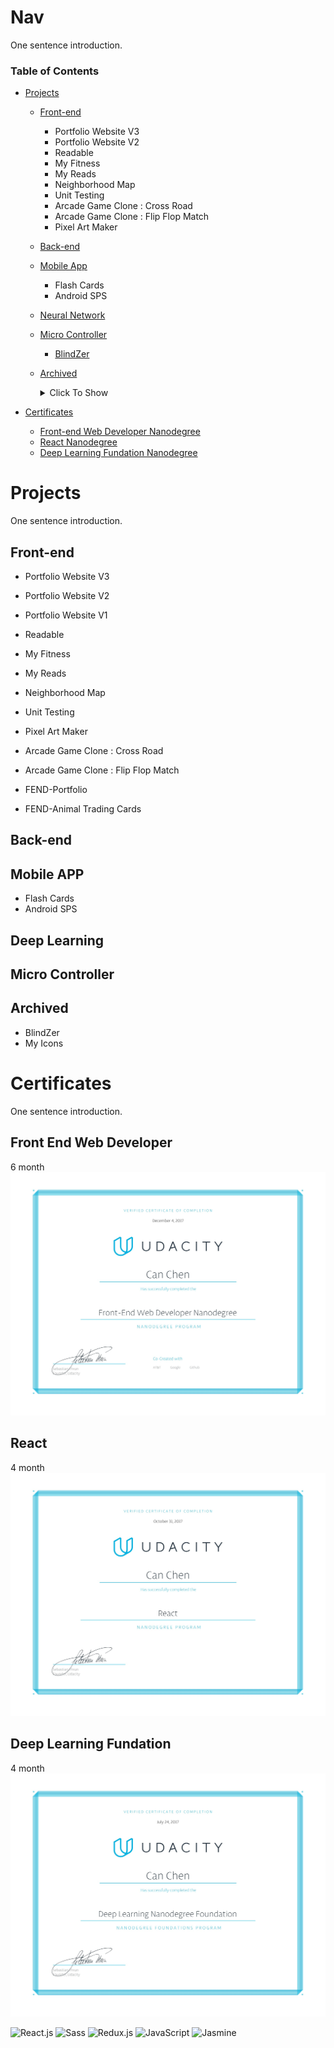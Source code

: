 # Nav

One sentence introduction.

### Table of Contents
- [Projects](#Projects)
  - [Front-end](#Front-end)
    - Portfolio Website V3
    - Portfolio Website V2
    - Readable
    - My Fitness
    - My Reads
    - Neighborhood Map
    - Unit Testing
    - Arcade Game Clone : Cross Road
    - Arcade Game Clone : Flip Flop Match
    - Pixel Art Maker
  - [Back-end](#Back-end)
  - [Mobile App](#Mobile-App)
    - Flash Cards
    - Android SPS
  - [Neural Network](#Neural-Network)
  - [Micro Controller](#Micro-Controller)
    - [BlindZer](#BlindZer)
  - [Archived](#Archived)
     <details>
     <summary>Click To Show</summary>
  
     - Portfolio Website V1
     - FEND-Portfolio
     - FEND-Animal Trading Cards
     - My Icons
     </details>

  
- [Certificates](#Certificates)
  - [Front-end Web Developer Nanodegree](#nd001)
  - [React Nanodegree](#nd019)
  - [Deep Learning Fundation Nanodegree](#nd101)




# <a name="Projects"></a>Projects

One sentence introduction.

## <a name="Front-end"></a>Front-end

- Portfolio Website V3
- Portfolio Website V2
- Portfolio Website V1

- Readable
- My Fitness
- My Reads

- Neighborhood Map
- Unit Testing
- Pixel Art Maker

- Arcade Game Clone : Cross Road
- Arcade Game Clone : Flip Flop Match

- FEND-Portfolio
- FEND-Animal Trading Cards

## <a name="Back-end"></a>Back-end

## <a name="Mobile-App"></a>Mobile APP

- Flash Cards
- Android SPS

## <a name="Neural-Network"></a>Deep Learning
## <a name="Micro-Controller"></a>Micro Controller
## <a name="Archived"></a>Archived

- BlindZer
- My Icons

# <a name="Certificates"></a>Certificates

One sentence introduction.

## <a name="nd001"></a>Front End Web Developer
6 month
![certificate](assets/nd001.jpg)
## <a name="nd019"></a>React
4 month
![certificate](assets/nd019.jpg)
## <a name="nd101"></a>Deep Learning Fundation
4 month
![certificate](assets/nd101.jpg)


![React.js](https://img.shields.io/badge/-React.js-blue.svg)
![Sass](https://img.shields.io/badge/-Sass-ca538a.svg)
![Redux.js](https://img.shields.io/badge/-Redux.js-7947b8.svg)
![JavaScript](https://img.shields.io/badge/-JavaScript-ffda52.svg)
![Jasmine](https://img.shields.io/badge/-Jasmine-a9719e.svg)

